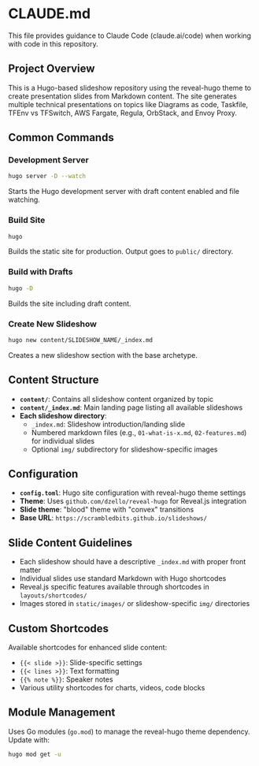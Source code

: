# CLAUDE.md

This file provides guidance to Claude Code (claude.ai/code) when working with code in this repository.

## Project Overview

This is a Hugo-based slideshow repository using the reveal-hugo theme to create presentation slides from Markdown content. The site generates multiple technical presentations on topics like Diagrams as code, Taskfile, TFEnv vs TFSwitch, AWS Fargate, Regula, OrbStack, and Envoy Proxy.

## Common Commands

### Development Server
```bash
hugo server -D --watch
```
Starts the Hugo development server with draft content enabled and file watching.

### Build Site
```bash
hugo
```
Builds the static site for production. Output goes to `public/` directory.

### Build with Drafts
```bash
hugo -D
```
Builds the site including draft content.

### Create New Slideshow
```bash
hugo new content/SLIDESHOW_NAME/_index.md
```
Creates a new slideshow section with the base archetype.

## Content Structure

- **`content/`**: Contains all slideshow content organized by topic
- **`content/_index.md`**: Main landing page listing all available slideshows
- **Each slideshow directory**:
  - `_index.md`: Slideshow introduction/landing slide
  - Numbered markdown files (e.g., `01-what-is-x.md`, `02-features.md`) for individual slides
  - Optional `img/` subdirectory for slideshow-specific images

## Configuration

- **`config.toml`**: Hugo site configuration with reveal-hugo theme settings
- **Theme**: Uses `github.com/dzello/reveal-hugo` for Reveal.js integration
- **Slide theme**: "blood" theme with "convex" transitions
- **Base URL**: `https://scrambledbits.github.io/slideshows/`

## Slide Content Guidelines

- Each slideshow should have a descriptive `_index.md` with proper front matter
- Individual slides use standard Markdown with Hugo shortcodes
- Reveal.js specific features available through shortcodes in `layouts/shortcodes/`
- Images stored in `static/images/` or slideshow-specific `img/` directories

## Custom Shortcodes

Available shortcodes for enhanced slide content:
- `{{< slide >}}`: Slide-specific settings
- `{{< lines >}}`: Text formatting
- `{{% note %}}`: Speaker notes
- Various utility shortcodes for charts, videos, code blocks

## Module Management

Uses Go modules (`go.mod`) to manage the reveal-hugo theme dependency. Update with:
```bash
hugo mod get -u
```